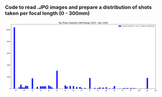 ### Code to read *.JPG* images and prepare a distribution of shots taken per focal length (0 - 300mm) 

![Stats](Shots_Statistics_Jan_2025_L1.svg)
